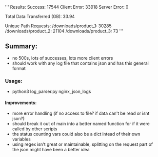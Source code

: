 '''
Results:
  Success: 17544
  Client Error: 33918
  Server Error: 0

  Total Data Transferred (GB): 33.94

  Unique Path Requests:
     /downloads/product_1: 30285
     /downloads/product_2: 21104
     /downloads/product_3: 73
'''

## Summary:
- no 500s, lots of successes, lots more client errors
- should work with any log file that contains json and has this general format

### Usage:
- python3 log_parser.py nginx_json_logs

#### Improvements:
- more error handling (if no access to file? if data can't be read or isnt json?)
- should break it out of main into a better named function for if it were called by other scripts
- the status counting vars could also be a dict intead of their own variables
- using regex isn't great or maintainable, splitting on the request part of the json might have been a better idea
